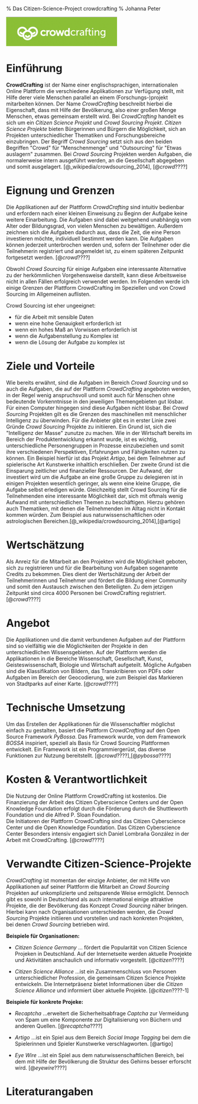% Das Citizen-Science-Project crowdcrafting
% Johanna Peter

![Logo des Projekts CrowdCrafting](images/crowdcrafting-logo.png "Logo CrowdCrafting")

# Einführung

**CrowdCrafting** ist der Name einer englischsprachigen, internationalen Online Plattform die verschiedene Applikationen zur Verfügung stellt, mit Hilfe derer viele Menschen parallel an einem (Forschungs-)projekt mitarbeiten können.  Der Name *CrowdCrafting* beschreibt hierbei die Eigenschaft, dass mit Hilfe der Bevölkerung, also einer großen Menge Menschen, etwas gemeinsam erstellt wird. Bei *CrowdCrafting* handelt es sich um ein *Citizen Science Projekt* und *Crowd Sourcing Projekt*. *Citizen Science Projekte* bieten Bürgerinnen und Bürgern die Möglichkeit, sich an Projekten unterschiedlicher Thematiken und Forschungsbereiche einzubringen.  Der Begriff *Crowd Sourcing* setzt sich aus den beiden Begriffen "Crowd" für "Menschenmenge" und "Outsourcing" für "Etwas auslagern" zusammen. Bei *Crowd Sourcing* Projekten werden Aufgaben, die normalerweise intern ausgeführt werden, an die Gesellschaft abgegeben und somit ausgelagert. [@_wikipedia/crowdsourcing_2014], [@_crowd_????]

# Eignung und Grenzen

Die Applikationen auf der Plattform *CrowdCrafting* sind intuitiv bedienbar und erfordern nach einer kleinen Einweisung zu Beginn der Aufgabe keine weitere Einarbeitung. Die Aufgaben sind dabei weitgehend unabhängig vom Alter oder Bildungsgrad, von vielen Menschen zu bewältigen. Außerdem zeichnen sich die Aufgaben dadurch aus, dass die Zeit, die eine Person investieren möchte, individuell bestimmt werden kann. Die Aufgaben können jederzeit unterbrochen werden und, sofern der Teilnehmer oder die Teilnehmerin registriert und angemeldet ist, zu einem späteren Zeitpunkt fortgesetzt werden. [@_crowd_????]

Obwohl *Crowd Sourcing* für einige Aufgaben eine interessante Alternative zu der herkömmlichen Vorgehensweise darstellt, kann diese Arbeitsweise nicht in allen Fällen erfolgreich verwendet werden. Im Folgenden werde ich einige Grenzen der Plattform CrowdCrafting im Speziellen und von Crowd Sourcing im Allgemeinen auflisten. 

Crowd Sourcing ist eher ungeeignet:

 - für die Arbeit mit sensible Daten
 - wenn eine hohe Genauigkeit erforderlich ist
 - wenn ein hohes Maß an Vorwissen erforderlich ist
 - wenn die Aufgabenstellung zu Komplex ist
 - wenn die Lösung der Aufgabe zu komplex ist 

# Ziele und Vorteile

Wie bereits erwähnt, sind die Aufgaben im Bereich *Crowd Sourcing* und so auch die Aufgaben, die auf der Plattform *CrowdCrafting* angeboten werden, in der Regel wenig anspruchsvoll und somit auch für Menschen ohne bedeutende Vorkenntnisse in den jeweiligen Themengebieten gut lösbar. Für einen Computer hingegen sind diese Aufgaben nicht lösbar. Bei *Crowd Sourcing* Projekten gilt es die Grenzen des maschinellen mit menschlicher Intelligenz zu überwinden. 
Für die Anbieter gibt es in erster Linie zwei Gründe *Crowd Sourcing* Projekte zu initiieren. Ein Grund ist, sich die "Intelligenz der Masse" zunutze zu machen. Wie in der Wirtschaft bereits im Bereich der Produktentwicklung erkannt wurde, ist es wichtig, unterschiedliche Personengruppen in Prozesse einzubeziehen und somit ihre verschiedenen Perspektiven, Erfahrungen und Fähigkeiten nutzen zu können. Ein Beispiel hierfür ist das Projekt *Artigo*, bei dem Teilnehmer auf spielerische Art Kunstwerke inhaltlich erschließen. 
Der zweite Grund ist die Einsparung zeitlicher und finanzieller Ressourcen. Der Aufwand, der investiert wird um die Aufgabe an eine große Gruppe zu delegieren ist in einigen Projekten wesentlich geringer, als wenn eine kleine Gruppe, die Aufgabe selbst erledigen würde. 
Gleichzeitig stellt Crowd Sourcing für die Teilnehmenden eine interessante Möglichkeit dar, sich mit oftmals wenig Aufwand mit unterschiedlichen Themen zu beschäftigen. Hierzu gehören auch Thematiken, mit denen die Teilnehmenden im Alltag nicht in Kontakt kommen würden. Zum Beispiel aus naturwissenschaftlichen oder astrologischen Bereichen.[@_wikipedia/crowdsourcing_2014],[@artigo]


# Wertschätzung

Als Anreiz für die Mitarbeit an den Projekten wird die Möglichkeit geboten, sich zu registrieren und für die Bearbeitung von Aufgaben sogenannte Credits zu bekommen.  Dies dient der Wertschätzung der Arbeit der Teilnehmerinnen und Teilnehmer und fördert die Bildung einer Community und somit den Austausch zwischen den Beteiligten. Zu dem jetzigen Zeitpunkt sind circa 4000 Personen bei CrowdCrafting registriert. [@_crowd_????]


# Angebot

Die Applikationen und die damit verbundenen Aufgaben auf der Plattform sind so vielfältig wie die Möglichkeiten der Projekte in den unterschiedlichen Wissensgebieten. Auf der Plattform werden die Applikationen in die Bereiche Wissenschaft, Gesellschaft, Kunst, Geisteswissenschaft, Biologie und Wirtschaft aufgeteilt. 
Mögliche Aufgaben sind die Klassifikation von Bildern, das Transkribieren von PDFs oder Aufgaben im Bereich der Geocodierung, wie zum Beispiel das Markieren von Stadtparks auf einer Karte. [@_crowd_????]


# Technische Umsetzung

Um das Erstellen der Applikationen für die Wissenschaftler möglichst einfach zu gestalten, basiert die Plattform *CrowdCrafting* auf den Open Source Framework *PyBossa*. Das Framework wurde, von dem Framework *BOSSA* inspiriert, speziell als Basis für Crowd Sourcing Plattformen entwickelt. Ein Framework ist ein Programmiergerüst, das diverse Funktionen zur Nutzung bereitstellt. [@_crowd_????],[@_pybossa_????]

# Kosten & Verantwortlichkeit

Die Nutzung der Online Plattform CrowdCrafting ist kostenlos. Die Finanzierung der Arbeit des Citizen Cyberscience Centers und der Open Knowledge Foundation erfolgt durch die Förderung durch die Shuttleworth Foundation und die Alfred P. Sloan Foundation.  
Die Initiatoren der Plattform CrowdCrafting sind das Citizen Cyberscience Center und die Open Knowledge Foundation. Das Citizen Cyberscience Center Besonders intensiv engagiert sich Daniel Lombraña González in der Arbeit mit CrowdCrafting. [@_crowd_????]

# Verwandte Citizen-Science-Projekte

*CrowdCrafting* ist momentan der einzige Anbieter, der mit Hilfe von Applikationen auf seiner Plattform die Mitarbeit an *Crowd Sourcing* Projekten auf unkomplizierte und zeitsparende Weise ermöglicht. Dennoch gibt es sowohl in Deutschland als auch international  einige attraktive Projekte, die der Bevölkerung das Konzept *Crowd Sourcing* näher bringen. Hierbei kann nach Organisationen unterschieden werden, die *Crowd Sourcing* Projekte initiieren und vorstellen und nach konkreten Projekten, bei denen *Crowd Sourcing* betrieben wird. 

**Beispiele für Organisationen:**

 - *Citizen Science Germany*
 ... fördert die Popularität von Citizen Science Projeken in Deutschland. Auf der Internetseite werden aktuelle Proejekte und Aktivitäten anschaulich und informativ vorgestellt. [@_citizen_????]
 
 - *Citizen Science Alliance*
...ist ein Zusammenschluss von Personen unterschiedlicher Profession, die gemeinsam  Citizen Science Projekte entwickeln. Die Internetpräsenz bietet Informationen über die *Citizen Science Alliance* und informiert über aktuelle Projekte. [@_citizen_????-1]
    
**Beispiele für konkrete Projeke:**

- *Recaptcha*
...erweitert die Sicherheitsabfrage *Captcha* zur Vermeidung von Spam um eine Komponente zur Digitalisierung von Büchern und anderen Quellen. [@_recaptcha_????]

- *Artigo*
...ist ein Spiel aus dem Bereich *Social Image Tagging* bei dem die Spielerinnen und Spieler Kunstwerke verschlagworten. [@artigo]

- *Eye Wire* 
...ist ein Spiel aus dem naturwissenschaftlichen Bereich, bei dem mit Hilfe der Bevölkerung die Struktur des Gehirns besser erforscht wird. [@_eyewire_????]

# Literaturangaben
